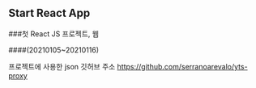 ## Start React App

###첫 React JS 프로젝트, 웹 

####(20210105~20210116)

프로젝트에 사용한 json 깃허브 주소
https://github.com/serranoarevalo/yts-proxy
